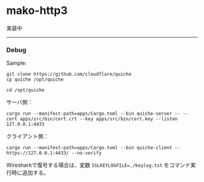 
# mako-http3

実装中

---

### Debug

Sample:
```
git clone https://github.com/cloudflare/quiche
cp quiche /opt/quiche
```

```
cd /opt/quiche
```

サーバ側：
```
cargo run --manifest-path=apps/Cargo.toml --bin quiche-server -- --cert apps/src/bin/cert.crt --key apps/src/bin/cert.key --listen 127.0.0.1:4433
```

クライアント側：
```
cargo run --manifest-path=apps/Cargo.toml --bin quiche-client -- https://127.0.0.1:4433/ --no-verify
```

Wiresharkで復号する場合は、変数 `SSLKEYLOGFILE=./keylog.txt` をコマンド実行時に追加する。
